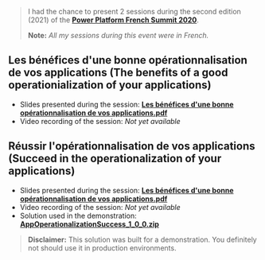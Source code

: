 > I had the chance to present 2 sessions during the second edition (2021) of the [**Power Platform French Summit 2020**](https://www.powerplatformfrenchsummit.com/).
> 
> **Note:** *All my sessions during this event were in French.*

## Les bénéfices d'une bonne opérationnalisation de vos applications (The benefits of a good operationialization of your applications)

- Slides presented during the session: [**Les bénéfices d'une bonne opérationnalisation de vos applications.pdf**](https://github.com/rpothin/Presentations/blob/main/20211118_PowerPlatformFrenchSummit/Les%20bénéfices%20d'une%20bonne%20opérationnalisation%20de%20vos%20applications.pdf)
- Video recording of the session: *Not yet available*

## Réussir l'opérationnalisation de vos applications (Succeed in the operationalization of your applications)

- Slides presented during the session: [**Les bénéfices d'une bonne opérationnalisation de vos applications.pdf**](https://github.com/rpothin/Presentations/blob/main/20211118_PowerPlatformFrenchSummit/Les%20bénéfices%20d'une%20bonne%20opérationnalisation%20de%20vos%20applications.pdf)
- Video recording of the session: *Not yet available*
- Solution used in the demonstration: [**AppOperationalizationSuccess_1_0_0.zip**]()

> **Disclaimer:** This solution was built for a demonstration. You definitely not should use it in production environments.